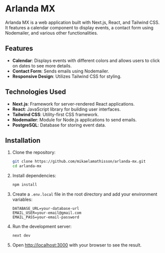 # Arlanda MX

Arlanda MX is a web application built with Next.js, React, and Tailwind CSS. It features a calendar component to display events, a contact form using Nodemailer, and various other functionalities.

## Features

- **Calendar**: Displays events with different colors and allows users to click on dates to see more details.
- **Contact Form**: Sends emails using Nodemailer.
- **Responsive Design**: Utilizes Tailwind CSS for styling.

## Technologies Used

- **Next.js**: Framework for server-rendered React applications.
- **React**: JavaScript library for building user interfaces.
- **Tailwind CSS**: Utility-first CSS framework.
- **Nodemailer**: Module for Node.js applications to send emails.
- **PostgreSQL**: Database for storing event data.

## Installation

1. Clone the repository:
    ```bash
    git clone https://github.com/mikaelamathisson/arlanda-mx.git
    cd arlanda-mx
    ```

2. Install dependencies:
    ```bash
    npm install
    ```

3. Create a `.env.local` file in the root directory and add your environment variables:
    ```env
    DATABASE_URL=your-database-url
    EMAIL_USER=your-email@gmail.com
    EMAIL_PASS=your-email-password
    ```

4. Run the development server:
    ```bash
    next dev
    ```

5. Open [http://localhost:3000](http://localhost:3000) with your browser to see the result.



